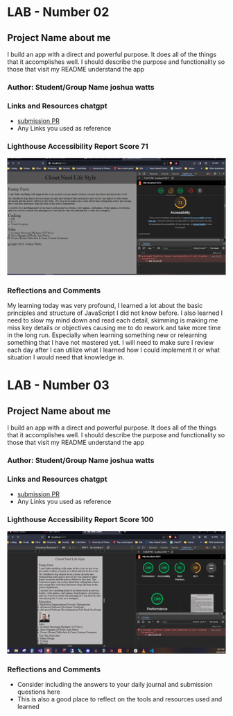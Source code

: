 # LAB - Number 02

## Project Name about me

I build an app with a direct and powerful purpose. It does all of the things that it accomplishes well. I should describe the purpose and functionality so those that visit my README understand the app

### Author: Student/Group Name joshua watts

### Links and Resources chatgpt

* [submission PR](http://xyz.com)
* Any Links you used as reference

### Lighthouse Accessibility Report Score 71

![lighthouse screenshot](lab2lighthouse.PNG)

### Reflections and Comments

My learning today was very profound, I learned a lot about the basic principles and structure of JavaScript I did not know before. I also learned I need to slow my mind down and read each detail, skimming is making me miss key details or objectives causing me to do rework and take more time in the long run. Especially when learning something new or relearning something that I have not mastered yet. I will need to make sure I review each day after I can utilize what I learned how I could implement it or what situation I would need that knowledge in.



# LAB - Number 03

## Project Name about me

I build an app with a direct and powerful purpose. It does all of the things that it accomplishes well. I should describe the purpose and functionality so those that visit my README understand the app

### Author: Student/Group Name joshua watts

### Links and Resources chatgpt

* [submission PR](http://xyz.com)
* Any Links you used as reference

### Lighthouse Accessibility Report Score 100

![lighthouse screenshot](lab3lighthouse.PNG)

### Reflections and Comments

* Consider including the answers to your daily journal and submission questions here
* This is also a good place to reflect on the tools and resources used and learned
